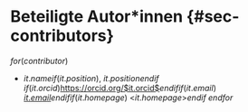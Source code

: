 <!-- Diese Datei wird automatisch überschrieben, bitte contributors.yml anpassen! -->

# Beteiligte Autor*innen {#sec-contributors}

$for(contributor)$
- $it.name$$if(it.position)$, $it.position$$endif$\
  $if(it.orcid)$<https://orcid.org/$it.orcid$>$endif$$if(it.email)$ [$it.email$](mailto:$it.email$)$endif$$if(it.homepage)$ <$it.homepage$>$endif$
$endfor$
